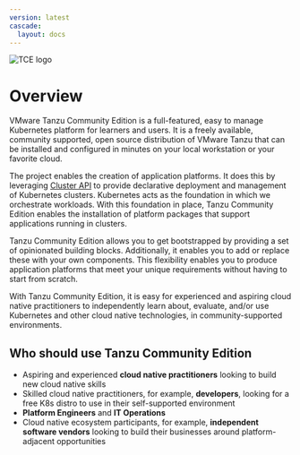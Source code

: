 ```yaml
---
version: latest
cascade:
  layout: docs
---
```


<!-- markdownlint-disable MD041 -->
![TCE logo](/docs/img/tce-logo.png)

# Overview

VMware Tanzu Community Edition is a full-featured, easy to manage Kubernetes
platform for learners and users. It is a freely available, community supported,
open source distribution of VMware Tanzu that can be installed and configured
in minutes on your local workstation or your favorite cloud.

The project enables the creation of application platforms. It
does this by leveraging [Cluster API](https://cluster-api.sigs.k8s.io/) to
provide declarative deployment and management of Kubernetes clusters. Kubernetes
acts as the foundation in which we orchestrate workloads. With this foundation
in place, Tanzu Community Edition enables the installation of platform packages that support
applications running in clusters.

Tanzu Community Edition allows you to get bootstrapped by providing a set of opinionated building blocks.
Additionally, it enables you to add or replace these with your own components. This
flexibility enables you to produce application platforms that meet your unique
requirements without having to start from scratch.

With Tanzu Community Edition, it is easy for experienced and aspiring cloud native practitioners to independently learn about, evaluate, and/or use Kubernetes and other cloud native technologies, in community-supported environments.

## Who should use Tanzu Community Edition

- Aspiring and experienced **cloud native practitioners** looking to build new cloud native skills
- Skilled cloud native practitioners, for example, **developers**, looking for a free K8s distro to use in their self-supported environment
- **Platform Engineers** and **IT Operations**
- Cloud native ecosystem participants, for example, **independent software vendors** looking to build their businesses around platform-adjacent opportunities
